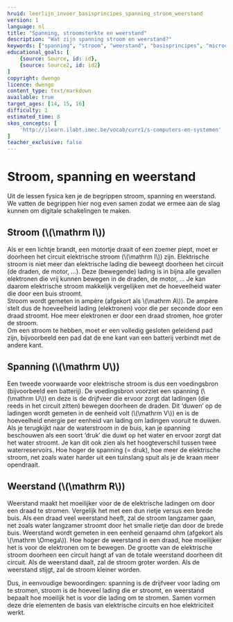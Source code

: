 ```yaml
---
hruid: leerlijn_invoer_basisprincipes_spanning_stroom_weerstand
version: 1
language: nl
title: "Spanning, stroomsterkte en weerstand"
description: "Wat zijn spanning stroom en weerstand?"
keywords: ["spanning", "stroom", "weerstand", "basisprincipes", "microcontroller", "µC", "arduino", "dwenguino"]
educational_goals: [
    {source: Source, id: id}, 
    {source: Source2, id: id2}
]
copyright: dwengo
licence: dwengo
content_type: text/markdown
available: true
target_ages: [14, 15, 16]
difficulty: 1
estimated_time: 8
skos_concepts: [
    'http://ilearn.ilabt.imec.be/vocab/curr1/s-computers-en-systemen'
]
teacher_exclusive: false
---
```


# Stroom, spanning en weerstand

Uit de lessen fysica ken je de begrippen stroom, spanning en weerstand. We vatten de begrippen hier nog even samen zodat we ermee aan de slag kunnen om digitale schakelingen te maken.

## Stroom (\\(\mathrm I\\))
Als er een lichtje brandt, een motortje draait of een zoemer piept, moet er doorheen het circuit elektrische stroom (\\(\mathrm I\\)) zijn. Elektrische stroom is niet meer dan elektrische lading die beweegt doorheen het circuit (de draden, de motor, …). Deze (bewegende) lading is in bijna alle gevallen elektronen die vrij kunnen bewegen in de draden, de motor, …  Je kan daarom elektrische stroom makkelijk vergelijken met de hoeveelheid water die door een buis stroomt. <br>
Stroom wordt gemeten in ampère (afgekort als \\(\mathrm A\\)). De ampère stelt dus de hoeveelheid lading (elektronen) voor die per seconde door een draad stroomt. Hoe meer elektronen er door een draad stromen, hoe groter de stroom.<br>
Om een stroom te hebben, moet er een volledig gesloten geleidend pad zijn, bijvoorbeeld een pad dat de ene kant van een batterij verbindt met de andere kant. 

## Spanning (\\(\mathrm U\\))
Een tweede voorwaarde voor elektrische stroom is dus een voedingsbron (bijvoorbeeld een batterij). De voedingsbron voorziet een spanning (\\(\mathrm U\\)) en deze is de drijfveer die ervoor zorgt dat ladingen (die reeds in het circuit zitten) bewegen doorheen de draden. Dit ‘duwen’ op de ladingen wordt gemeten in de eenheid volt (\\(\mathrm V\\)) en is de hoeveelheid energie per eenheid van lading om ladingen vooruit te duwen. Als je terugkijkt naar de waterstroom in de buis, kan je spanning beschouwen als een soort ‘druk’  die duwt op het water en ervoor zorgt dat het water stroomt. Je kan dit ook zien als het hoogteverschil tussen twee waterreservoirs. Hoe hoger de spanning (= druk), hoe meer de elektrische stroom, net zoals water harder uit een tuinslang spuit als je de kraan meer opendraait.

## Weerstand (\\(\mathrm R\\))
Weerstand maakt het moeilijker voor de de elektrische ladingen om door een draad te stromen. Vergelijk het met een dun rietje versus een brede buis. Als een draad veel weerstand heeft, zal de stroom langzamer gaan, net zoals water langzamer stroomt door het smalle rietje dan door de brede buis. Weerstand wordt gemeten in een eenheid genaamd ohm (afgekort als \\(\mathrm \Omega\\)). Hoe hoger de weerstand in een draad, hoe moeilijker het is voor de elektronen om te bewegen. De grootte van de elektrische stroom doorheen een circuit hangt af van de totale weerstand doorheen dit circuit. Als de weerstand daalt, zal de stroom groter worden. Als de weerstand stijgt, zal de stroom kleiner worden.

Dus, in eenvoudige bewoordingen: spanning is de drijfveer voor lading om te stromen, stroom is de hoeveel lading die er stroomt, en weerstand bepaalt hoe moeilijk het is voor die lading om te stromen. Samen vormen deze drie elementen de basis van elektrische circuits en hoe elektriciteit werkt.
